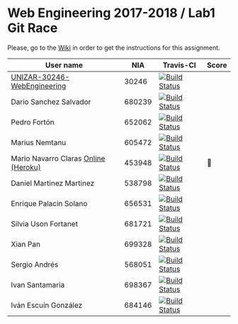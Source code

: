 # Web Engineering 2017-2018 / Lab1 Git Race

Please, go to the [Wiki](https://github.com/UNIZAR-30246-WebEngineering/lab1-git-race/wiki) in order to get the instructions for this assignment.

User name | NIA | Travis-CI|Score
----------|-----|----------|-----
[UNIZAR-30246-WebEngineering](https://github.com/UNIZAR-30246-WebEngineering/lab1-git-race) |30246 | [![Build Status](https://travis-ci.org/UNIZAR-30246-WebEngineering/lab1-git-race.svg)](https://travis-ci.org/UNIZAR-30246-WebEngineering/lab1-git-race)
Dario Sanchez Salvador | 680239 | [![Build Status](https://travis-ci.org/dari1495/lab1-git-race.svg)](https://travis-ci.org/dari1495/lab1-git-race)
Pedro Fortón | 652062 | [![Build Status](https://travis-ci.org/Concatenacion/lab1-git-race.svg)](https://travis-ci.org/Concatenacion/lab1-git-race)
Marius Nemtanu | 605472 | [![Build Status](https://travis-ci.org/MIN605472/lab1-git-race.svg)](https://travis-ci.org/MIN605472/lab1-git-race)
Mario Navarro Claras [Online (Heroku)](https://lab1-git-race.herokuapp.com/)| 453948 | [![Build Status](https://api.travis-ci.org/mnclaras/lab1-git-race.svg)](https://travis-ci.org/mnclaras/lab1-git-race) | :gift:
Daniel Martinez Martinez | 538798 | [![Build Status](https://travis-ci.org/danieluned/lab1-git-race.svg)](https://travis-ci.org/danieluned/lab1-git-race)
Enrique Palacin Solano | 656531 | [![Build Status](https://travis-ci.org/kikcillo/lab1-git-race.svg)](https://travis-ci.org/kikcillo/lab1-git-race)
Silvia Uson Fortanet| 681721 | [![Build Status](https://travis-ci.org/siluf/lab1-git-race.svg)](https://travis-ci.org/siluf/lab1-git-race)
Xian Pan | 699328 | [![Build Status](https://travis-ci.org/DreamaerD/lab1-git-race.svg)](https://travis-ci.org/DreamaerD/lab1-git-race)
Sergio Andrés | 568051 | [![Build Status](https://travis-ci.org/sandresmuniesa/lab1-git-race.svg)](https://travis-ci.org/sandresmuniesa/lab1-git-race)
Ivan Santamaria | 698367 | [![Build Status](https://travis-ci.org/ivsm/lab1-git-race.svg)](https://travis-ci.org/ivsm/lab1-git-race)
Iván Escuín González | 684146 | [![Build Status](https://travis-ci.org/crzyivo/lab1-git-race.svg)](https://travis-ci.org/crzyivo/lab1-git-race)